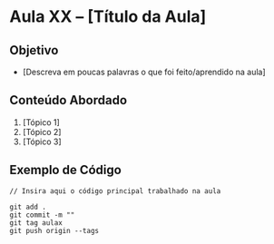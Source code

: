 # Aula XX – [Título da Aula]

## Objetivo
- [Descreva em poucas palavras o que foi feito/aprendido na aula]

## Conteúdo Abordado
1. [Tópico 1]
2. [Tópico 2]
3. [Tópico 3]

## Exemplo de Código
```linguagem
// Insira aqui o código principal trabalhado na aula

git add .
git commit -m ""
git tag aulax
git push origin --tags